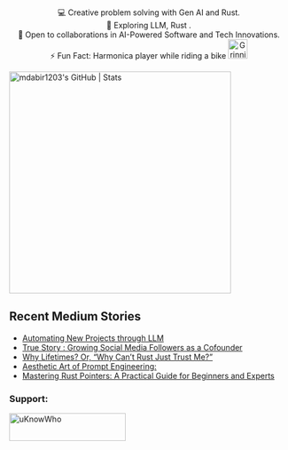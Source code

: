 

<p style="text-align: center;">

<div align="center">
💻 Creative problem solving with Gen AI and Rust.<br>
🌱 Exploring LLM, Rust .<br>
🚀 Open to collaborations in AI-Powered Software and Tech Innovations.<br>
⚡ Fun Fact: Harmonica player while riding a bike
  <img src="https://raw.githubusercontent.com/Tarikul-Islam-Anik/Animated-Fluent-Emojis/master/Emojis/Smilies/Grinning%20Cat%20with%20Smiling%20Eyes.png" alt="Grinning Cat with Smiling Eyes" width="35" height="35" />
</p>
</div>

<a align="mid-center" href="https://quira.sh?utm_source=widgets&utm_campaign=mdabir1203">
  <img src="https://stats.quira.sh/mdabir1203/github?theme=dark" alt="mdabir1203's GitHub | Stats" width="400" height="400">
</a>


## Recent Medium Stories

<!-- BLOG-POST-LIST:START -->
- [Automating New Projects through LLM](https://medium.com/@md.abir1203/automating-new-projects-through-llm-47eee90b9163?source=rss-b62bf3bb75c7------2)
- [True Story : Growing Social Media Followers as a Cofounder](https://medium.com/@md.abir1203/true-story-growing-social-media-followers-as-a-cofounder-3791bd8524f0?source=rss-b62bf3bb75c7------2)
- [Why Lifetimes? Or, “Why Can’t Rust Just Trust Me?”](https://medium.com/@md.abir1203/why-lifetimes-or-why-cant-rust-just-trust-me-305dbcd24dda?source=rss-b62bf3bb75c7------2)
- [Aesthetic Art of Prompt Engineering:](https://medium.com/@md.abir1203/aesthetic-art-of-prompt-engineering-6b3b16296526?source=rss-b62bf3bb75c7------2)
- [Mastering Rust Pointers: A Practical Guide for Beginners and Experts](https://medium.com/@md.abir1203/mastering-rust-pointers-a-practical-guide-for-beginners-and-experts-60666bdf8eb4?source=rss-b62bf3bb75c7------2)
<!-- BLOG-POST-LIST:END -->


**<h3 align="left">Support:</h3>**
<p><a href="https://www.buymeacoffee.com/uKnowWho"> <img align="left" src="https://cdn.buymeacoffee.com/buttons/v2/default-yellow.png" height="50" width="210" alt="uKnowWho" /></a></p><br><br>

